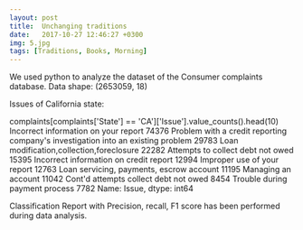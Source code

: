 ```yaml
---
layout: post
title:  Unchanging traditions
date:   2017-10-27 12:46:27 +0300
img: 5.jpg
tags: [Traditions, Books, Morning]
---
```

We used python to analyze the dataset of the Consumer complaints database.
Data shape: (2653059, 18)

Issues of California state:

complaints[complaints['State'] == 'CA']['Issue'].value_counts().head(10)
Incorrect information on your report 74376 
Problem with a credit reporting company's investigation into an existing problem 29783 
Loan modification,collection,foreclosure 22282 
Attempts to collect debt not owed 15395 
Incorrect information on credit report 12994 
Improper use of your report 12763 
Loan servicing, payments, escrow account 11195
Managing an account 11042
Cont'd attempts collect debt not owed 8454 Trouble during payment process 7782 Name: Issue, dtype: int64



Classification Report with Precision, recall, F1 score has been performed during data analysis.